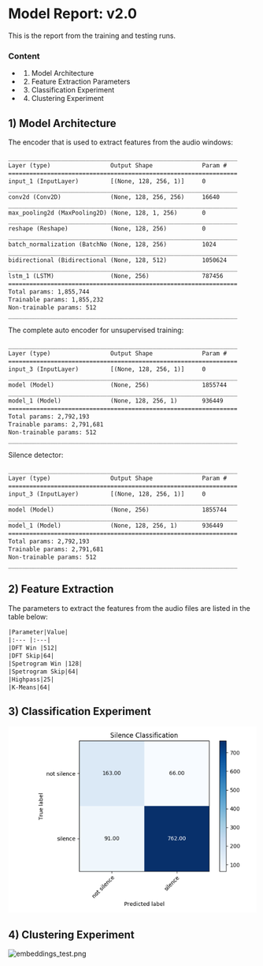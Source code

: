 # Model Report: v2.0
    
This is the report from the training and testing runs.

### Content    
   - 1) Model Architecture
   - 2) Feature Extraction Parameters
   - 3) Classification Experiment
   - 4) Clustering Experiment
    
## 1) Model Architecture    
The encoder that is used to extract features from the audio windows:
```
_________________________________________________________________
Layer (type)                 Output Shape              Param #   
=================================================================
input_1 (InputLayer)         [(None, 128, 256, 1)]     0         
_________________________________________________________________
conv2d (Conv2D)              (None, 128, 256, 256)     16640     
_________________________________________________________________
max_pooling2d (MaxPooling2D) (None, 128, 1, 256)       0         
_________________________________________________________________
reshape (Reshape)            (None, 128, 256)          0         
_________________________________________________________________
batch_normalization (BatchNo (None, 128, 256)          1024      
_________________________________________________________________
bidirectional (Bidirectional (None, 128, 512)          1050624   
_________________________________________________________________
lstm_1 (LSTM)                (None, 256)               787456    
=================================================================
Total params: 1,855,744
Trainable params: 1,855,232
Non-trainable params: 512
_________________________________________________________________
```
    
The complete auto encoder for unsupervised training:
```
_________________________________________________________________
Layer (type)                 Output Shape              Param #   
=================================================================
input_3 (InputLayer)         [(None, 128, 256, 1)]     0         
_________________________________________________________________
model (Model)                (None, 256)               1855744   
_________________________________________________________________
model_1 (Model)              (None, 128, 256, 1)       936449    
=================================================================
Total params: 2,792,193
Trainable params: 2,791,681
Non-trainable params: 512
_________________________________________________________________
```
    
Silence detector:
```
_________________________________________________________________
Layer (type)                 Output Shape              Param #   
=================================================================
input_3 (InputLayer)         [(None, 128, 256, 1)]     0         
_________________________________________________________________
model (Model)                (None, 256)               1855744   
_________________________________________________________________
model_1 (Model)              (None, 128, 256, 1)       936449    
=================================================================
Total params: 2,792,193
Trainable params: 2,791,681
Non-trainable params: 512
_________________________________________________________________
```     

## 2) Feature Extraction
The parameters to extract the features from the audio files are listed in the table below:    

    |Parameter|Value|
    |:--- |:---|
    |DFT Win |512|
    |DFT Skip|64|
    |Spetrogram Win |128|
    |Spetrogram Skip|64|
    |Highpass|25|
    |K-Means|64|
    
    
## 3) Classification Experiment
![confusion.png](confusion.png)
    
## 4) Clustering Experiment 
![embeddings_test.png](embeddings_test.png)
        